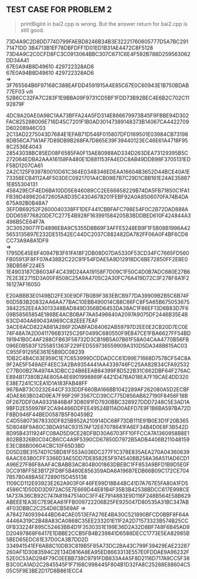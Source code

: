 ## TEST CASE FOR PROBLEM 2

> printBigInt in bai2.cpp is wrong. But the answer return for bai2.cpp is still good.

73D4A9C2D8DD774D799FAEBD8246B34B3E32221760605777D5A7BC29171471DD 3B4713B1EF78DBFDFF1D01ED1B31AE4472C8F5128 73D4A9C2C0CFD8FC3C0913064BBC307C671C6E4F592B788D259563062DD34A41 <br>
67E0A94B8D49610 429722328AD6 <br>
67E0A94B8D49610 429722328AD6 <br>
=> 
3F765564B6F97168C388EAFDD4591915A4E85C67E0C60943E1B750BDAB77EF03 
với
52B6CC32FA7C283F1E9BBA09F9731CD5BF1FDD73B92BEC4E6B2C702C1192879F


4DC9A20AE0A98C1AA73BFFA24A5FD314E866679973B45F9FBBE94D302FAC825288006E716D45C7201F1B0AD30147389148373B14067CA4422709D60208946C03 2C13AD2275043D7684E1EFAB71D546F015807DFD169501E03984CB731988DB56CA71A1AF7D89DB9B268FA7D865E39F39440123EC46E61A4718F958C2536E4043 28543038BC85ED08F6585FA0F13AE80988AD334D263DEA73129395B5C272064EDBA2AAA16158FA480E1D881153FA4EDC8AB49DDB98F3705131EDF58D1207CA61 <br>
2A2C125F939780010D61C364E034B346EDEAA16604B3652D44BCE40A1E73356ECB4112A4F503DEC0921701A4CB09B7B7C29D1CBB161E24AE358871E855304131 458429ECF4ED6BA10DD5E846089CC2EE66658229B74DA5FB71850C1FA1FB39D489620472605A8D35C4304678201FEBF92A0A8506070FA74B4DA675A92B0B48A7 <br>
3EFDB69252F2600040338FF1DEF441CBBFAFC798E54F0C2B72DAD888ADDD659776820DE7C277E4B928F163991584205B3BDDBED610F424844A3496B5CE64F7A 3C30529077FD4896EBA9C5355D8B69F3AFFE5248EB9F1F5B08B1996A425653135897E232DE51542EC44DC2037C882482DA782FF06A0F4BF6CD8CC73A9A8A1DF9 <br>
=> 1795DE45E6F40947B3F61FA18F2DB08D07DA5330F53CD34FC7665FD560FB05913F8FF07A438B2C22C91F54FDAE5A9D12918DC6BE72850FF2E8E03BDB58F224E5 1E4903187CB603AF4C439D24AA19158F7D09C1F50C4D0B7ADC680E27B67E2E3E2715D3A00F8508C25A9A4705C2A30FC76A419D72C3F278F8A1F216127AF16050


E20ABBB3E0149BD2FE30E9DF7B0B9F383EBCB977DA39909B2B5C6B74F60D5B3B20832AA6AA77BAC10EBB490014CB8C66FC8F5A65B6750536753842252EE4A3013348BAD849D356BD6453DA38AC1F86EF13D6B83D7F609B58565854E186BE4ACB0BAF7AA5496640A2097A9075DF2446B35E4B63CD404A69043A969CC82EEE7EAF 3ACE6ACD822AB81A286F2DABFAD84062AB59797D2EE0E2CB20D7EC0E74F48A7A2D0411766B3125C26F0499C680550F9EB47CE1FBA6627FF54BD191941B0C4AF288CFB63F58732D3CB19B5A07B61F58A04CAA4770B56FB096E0B583F1255851363F229FED559736559909A310D5DA348B615AC03C955F91295E361E5B9DC08239 1DB2C4B4C63E959C1E7C653999DCDDADCC61D99E71668D7578CF54C8A9F2AE5F549AEF4EEC3A2BA9354441AA4339746FC25AA82B34CFA92532C77B00B27A4974A3DBCC24B6EEAB84399F8D522B31C662DBF64F276ACE894B17380B2AE805A4E6901998869F4421D47BA018EA7F19CAE4DD320E38E7241C1CEA1D1A183FAB48FF
967BAB73C0232E44CF333DDF660BA166BB1042289AF262080A5D2ECBF4DAE863B024D9EA7F99F29F3567CD39CC775D856AB827190F8456F18B0F267DDF0AA9331846B4F3D8091FD7930BBC328927DDD7248C5E3AD1A9BFD2E559978F2CA94466DDFEE49524B11AD0AEFD7E9F1B6BA597BA72DF8BD946F44BED0587B5F80459B2 C4D558073678330DF825B952A210914DC68F73DB111E91B0E3D1F20B3655D8048F9A60C3BDA914C93157AF12E67078641FA6EF34B4D0E8F3B542D8D95B4311924FC08AD5D9CE28DFBD30A6703FF10FFCCA7A1360958B8E1802BB326B0C04CB6CC4A9F5390CD67850D7972B5ADB4406B211048159E3ECB8B00604CBC10F65D3BD
D05D2BE31574D1C5BD81F553A036DC277F1C378E835AEA270A043606396AACE63B0CFF3366D3AE5DD7DE8582E5F974540BB258A36A511AD6CD1A96E27F86F8AAF4CBABB3AC804B001863DBEBC1FF853A9BFD1B9D5E0F0CC918FF5E3B172FD8F5B460E856359ADA6A19687EDB66B09C172CE7047B57B048BA5E7289015D455138 1109CD112E93923E262A903F0F46FE99D18B44BC41D7A767E5FA80A1FD54586C1D50DD3D972AC5E7E669D44E81B4F35B3B42538BDCC617E998CE1A737A36CB92C747A819475140C3FF4E7914883E9D116F248B564E58B629ABEEE1EA3EC7E9EAA61FFB009722206B25FE925047D80535A31BC347AB4F03DBBC2C254D6CB569AF
=> A7842740939444BD64CAE0513EFA276E4BA30C521890BFCD0BBF8F64A4446A319C2B48A83CA0868C35EE233201E11F2A2D71573323B574B25CC0FB33224F895C52463BB4D1F3530351E199E36D2A32D8BF748F6B45AD9D20497868F6417E1DBBE2CCB5FB4B239841D6588DECC1773E5EA82985B5BED65EDC61E37D0CA3B7DD2D 334941541EF6AB8C10DB3C819B5F85A73DC2BA43C799F39429EAE23287260AF1D3083594C2E134D816A8EA95ED8663313E557E0FDDAE9A96232F52E0C53AD294F79C0EEBB738C9791FDB833A4A5F8D2116D717A9CC5F38B3C0CA1AD2C2845545F1F7168C998445F804B1D32FA8C25288E88604C505C5F9E3BE2D17D8B861ECC4
